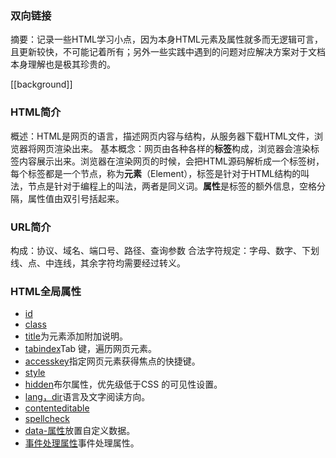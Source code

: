 ### 双向链接
摘要：记录一些HTML学习小点，因为本身HTML元素及属性就多而无逻辑可言，且更新较快，不可能记着所有；另外一些实践中遇到的问题对应解决方案对于文档本身理解也是极其珍贵的。

[[background]]
### HTML简介
概述：HTML是网页的语言，描述网页内容与结构，从服务器下载HTML文件，浏览器将网页渲染出来。
基本概念：网页由各种各样的**标签**构成，浏览器会渲染标签内容展示出来。浏览器在渲染网页的时候，会把HTML源码解析成一个标签树，每个标签都是一个节点，称为**元素**（Element），标签是针对于HTML结构的叫法，节点是针对于编程上的叫法，两者是同义词。**属性**是标签的额外信息，空格分隔，属性值由双引号括起来。
### URL简介
构成：协议、域名、端口号、路径、查询参数
合法字符规定：字母、数字、下划线、点、中连线，其余字符均需要经过转义。
### HTML全局属性
-   [id](https://www.bookstack.cn/read/html-tutorial/spilt.1.spilt.2.docs-attribute.md)
-   [class](https://www.bookstack.cn/read/html-tutorial/spilt.2.spilt.2.docs-attribute.md)
-   [title](https://www.bookstack.cn/read/html-tutorial/spilt.3.spilt.2.docs-attribute.md)为元素添加附加说明。
-   [tabindex](https://www.bookstack.cn/read/html-tutorial/spilt.4.spilt.2.docs-attribute.md)Tab 键，遍历网页元素。
-   [accesskey](https://www.bookstack.cn/read/html-tutorial/spilt.5.spilt.2.docs-attribute.md)指定网页元素获得焦点的快捷键。
-   [style](https://www.bookstack.cn/read/html-tutorial/spilt.6.spilt.2.docs-attribute.md)
-   [hidden](https://www.bookstack.cn/read/html-tutorial/spilt.7.spilt.2.docs-attribute.md)布尔属性，优先级低于CSS 的可见性设置。
-   [lang，dir](https://www.bookstack.cn/read/html-tutorial/spilt.8.spilt.2.docs-attribute.md)语言及文字阅读方向。
-   [contenteditable](https://www.bookstack.cn/read/html-tutorial/spilt.9.spilt.2.docs-attribute.md)
-   [spellcheck](https://www.bookstack.cn/read/html-tutorial/spilt.10.spilt.2.docs-attribute.md)
-   [data-属性](https://www.bookstack.cn/read/html-tutorial/spilt.11.spilt.2.docs-attribute.md)放置自定义数据。
-   [事件处理属性](https://www.bookstack.cn/read/html-tutorial/spilt.12.spilt.2.docs-attribute.md)事件处理属性。